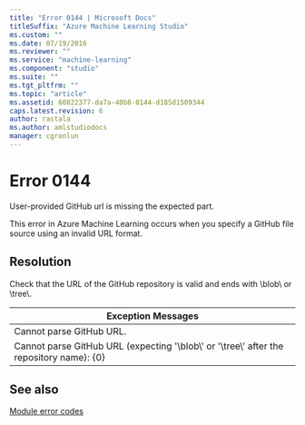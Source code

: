 ```yaml
---
title: "Error 0144 | Microsoft Docs"
titleSuffix: "Azure Machine Learning Studio"
ms.custom: ""
ms.date: 07/19/2016
ms.reviewer: ""
ms.service: "machine-learning"
ms.component: "studio"
ms.suite: ""
ms.tgt_pltfrm: ""
ms.topic: "article"
ms.assetid: 60822377-da7a-40b8-0144-d185d1509344
caps.latest.revision: 6
author: rastala
ms.author: amlstudiodocs
manager: cgronlun
---
```

# Error 0144  
 User-provided GitHub url is missing the expected part.  
  
 This error in Azure Machine Learning occurs when you specify a GitHub file source using an invalid URL format.  
  
## Resolution  
 Check that the URL of the GitHub repository is valid and ends with \blob\ or \tree\\.  
  
|Exception Messages|  
|------------------------|  
|Cannot parse GitHub URL.|  
|Cannot parse GitHub URL (expecting '\blob\\' or '\tree\\' after the repository name): {0}|  
  
## See also  
 [Module error codes](../machine-learning-module-error-codes.md)